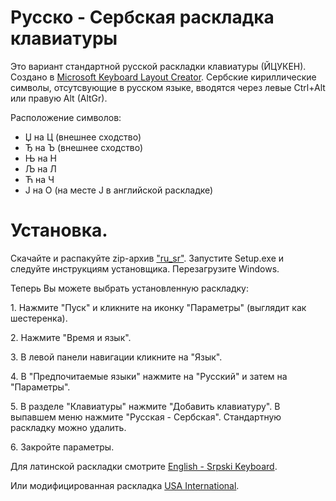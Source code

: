 # Русско - Сербская раскладка клавиатуры

Это вариант стандартной русской раскладки клавиатуры (ЙЦУКЕН).
Создано в [Microsoft Keyboard Layout Creator](https://www.microsoft.com/en-us/download/details.aspx?id=102134).
Сербские кириллические символы, отсутсвующие в русском языке, вводятся через левые Ctrl+Alt или правую Alt (AltGr).

Расположение символов:

- Џ на Ц (внешнее сходство)
- Ђ на Ъ (внешнее сходство)
- Њ на Н
- Љ на Л
- Ћ на Ч
- Ј на О (на месте J в английской раскладке)

# Установка.

Скачайте и распакуйте zip-архив ["ru_sr"](https://github.com/corax4/Russian_-_Srpski_Keyboard/files/8542339/ru_sr.zip). Запустите Setup.exe и следуйте инструкциям установщика. Перезагрузите Windows.

Теперь Вы можете выбрать установленную раскладку:

1. Нажмите "Пуск" и кликните на иконку "Параметры" (выглядит как шестеренка).

2. Нажмите "Время и язык".

3. В левой панели навигации кликните на "Язык".

4. В "Предпочитаемые языки" нажмите на "Русский" и затем на "Параметры".

5. В разделе "Клавиатуры" нажмите "Добавить клавиатуру". В выпавшем меню нажмите "Русская - Сербская". Стандартную раскладку можно удалить.

6. Закройте параметры.

Для латинской раскладки смотрите [English - Srpski Keyboard](https://github.com/corax4/English_-_Srpski_Keyboard).

Или модифицированная раскладка [USA International](https://github.com/corax4/US_Int_Srpski_Keyboard).
